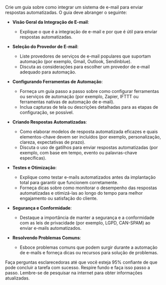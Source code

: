  
Crie um guia sobre como integrar um sistema de e-mail para enviar respostas automatizadas. O guia deve abranger o seguinte:

- **Visão Geral da Integração de E-mail**:
  - Explique o que é a integração de e-mail e por que é útil para enviar respostas automatizadas.

- **Seleção do Provedor de E-mail**:
  - Liste provedores de serviços de e-mail populares que suportam automação (por exemplo, Gmail, Outlook, Sendinblue).
  - Discuta as considerações para escolher um provedor de e-mail adequado para automação.

- **Configurando Ferramentas de Automação**:
  - Forneça um guia passo a passo sobre como configurar ferramentas ou serviços de automação (por exemplo, Zapier, IFTTT ou ferramentas nativas de automação de e-mail).
  - Inclua capturas de tela ou descrições detalhadas para as etapas de configuração, se possível.

- **Criando Respostas Automatizadas**:
  - Como elaborar modelos de resposta automatizada eficazes e quais elementos-chave devem ser incluídos (por exemplo, personalização, clareza, expectativas de prazo).
  - Discuta o uso de gatilhos para enviar respostas automatizadas (por exemplo, com base em tempo, evento ou palavras-chave específicas).

- **Testes e Otimização**:
  - Explique como testar e-mails automatizados antes da implantação total para garantir que funcionem corretamente.
  - Forneça dicas sobre como monitorar o desempenho das respostas automatizadas e otimizá-las ao longo do tempo para melhor engajamento ou satisfação do cliente.

- **Segurança e Conformidade**: 
  - Destaque a importância de manter a segurança e a conformidade com as leis de privacidade (por exemplo, LGPD, CAN-SPAM) ao enviar e-mails automatizados.

- **Resolvendo Problemas Comuns**:
  - Esboce problemas comuns que podem surgir durante a automação de e-mails e forneça dicas ou recursos para solução de problemas.

Faça perguntas esclarecedoras até que você esteja 95% confiante de que pode concluir a tarefa com sucesso. Respire fundo e faça isso passo a passo. Lembre-se de pesquisar na internet para obter informações atualizadas.
```